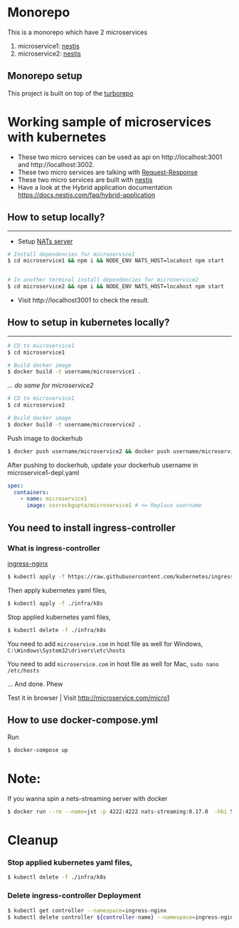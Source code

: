 # Monorepo

This is a monorepo which have 2 microservices
1. microservice1: [nestjs](https://docs.nestjs.com)
2. microservice2: [nestjs](https://docs.nestjs.com)

## Monorepo setup
This project is built on top of the [turborepo](https://turborepo.org/)
# Working sample of microservices with kubernetes
- These two micro services can be used as api on http://localhost:3001 and http://localhost:3002.
- These two micro services are talking with [Request-Response](https://docs.nestjs.com/microservices/nats#request-response)
- These two micro services are built with [nestjs](https://docs.nestjs.com/microservices/basics
)
- Have a look at the Hybrid application documentation https://docs.nestjs.com/faq/hybrid-application



## How to setup locally?
---

- Setup [NATs server](https://nats.io/)

```bash
# Install dependencies for microservice1
$ cd microservice1 && npm i && NODE_ENV NATS_HOST=locahost npm start


# In another terminal install dependencies for microservice2
$ cd microservice2 && npm i && NODE_ENV NATS_HOST=locahost npm start
```
- Visit http://localhost3001 to check the result.


## How to setup in kubernetes locally?
---
```bash
# CD to microservice1
$ cd microservice1

# Build docker image
$ docker build -t username/microservice1 .
```
_... do same for microservice2_

```bash
# CD to microservice1
$ cd microservice2

# Build docker image
$ docker build -t username/microservice2 .
```

Push image to dockerhub
```bash
$ docker push username/microservice2 && docker push username/microservice2
```
After pushing to dockerhub, update your dockerhub username in microservice1-depl.yaml

```yaml
spec:
  containers:
    - name: microservice1
      image: sssrockgupta/microservice1 # <= Replace username
```

## You need to install ingress-controller

### What is ingress-controller
[ingress-nginx](https://kubernetes.github.io/ingress-nginx/deploy/#docker-desktop)

```bash
$ kubectl apply -f https://raw.githubusercontent.com/kubernetes/ingress-nginx/controller-v1.1.1/deploy/static/provider/cloud/deploy.yaml
```
Then apply kubernetes yaml files,
```bash
$ kubectl apply -f ./infra/k8s
```

Stop applied kubernetes yaml files,

```bash
$ kubectl delete -f ./infra/k8s
```

You need to add `microservice.com` in host file as well for Windows,
``C:\Windows\System32\drivers\etc\hosts``

You need to add `microservice.com` in host file as well for Mac,
``sudo nano /etc/hosts``

... And done. Phew

Test it in browser
| Visit http://microservice.com/micro1


## How to use docker-compose.yml
Run
```bash
$ docker-compose up
```

# Note:
If you wanna spin a nets-streaming server with docker 
```bash
$ docker run --rm --name=jst -p 4222:4222 nats-streaming:0.17.0  -hbi 5s -hbt 5s -hbf 2 -SD -cid ticketing
```


# Cleanup

### Stop applied kubernetes yaml files,

```bash
$ kubectl delete -f ./infra/k8s
```
### Delete ingress-controller Deployment

```bash
$ kubectl get controller --namespace=ingress-nginx
$ kubectl delete controller ${controller-name} --namespace=ingress-nginx
```
